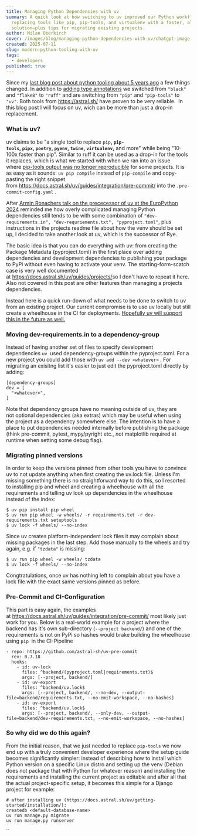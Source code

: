 ```yaml
---
title: Managing Python Dependencies with uv
summary: A quick look at how switching to uv improved our Python workflow,
  replacing tools like pip, pip-tools, and virtualenv with a faster, all-in-one
  solution—plus tips for migrating existing projects.
author: Milan Oberkirch
cover: /images/blog/managing-python-dependencies-with-uv/chatgpt-image-jul-11-2025-at-02_57_49-pm.png
created: 2025-07-11
slug: modern-python-tooling-with-uv
tags:
  - developers
published: true
---
```

Since my [last blog post about python tooling about 5 years ago](https://geops.com/de/blog/werkzeuge-fur-schonere-python-projekte) a few things changed. In addition to [adding type annotations](https://geops.com/en/blog/python-typing) we switched from `"black"` and `"flake8"` to `"ruff"` and are switching from `"pip"` and `"pip-tools"` to `"uv"`. Both tools from <https://astral.sh/> have proven to be very reliable.  In this blog post I will focus on uv, wich can be more than just a drop-in replacement.

### What is uv?

uv claims to be "a single tool to replace `pip`**, `pip-tools`, `pipx`, `poetry`, `pyenv`, `twine`, `virtualenv`,** and more" while being "10-100x faster than pip". Similar to ruff it can be used as a drop-in for the tools it replaces, which is what we started with when we ran into an issue where [pip-tools output was no longer reproducible](https://github.com/jazzband/pip-tools/issues/2131) for some projects. It is as easy as it sounds: `uv pip compile` instead of `pip-compile` and copy-pasting the right snippet from <https://docs.astral.sh/uv/guides/integration/pre-commit/> into the `.pre-commit-config.yaml` .

After [Armin Ronachers talk on the prececessor of uv at the EuroPython 2024](https://ep2024.europython.eu/session/the-catch-in-rye-seeding-change-and-lessons-learned/) reminded me how overly complicated managing Python dependencies still tends to be with some combination of `"dev-requirements.in", "dev-requriements.txt", "pyproject.toml"`, plus instructions in the projects readme file about how the venv should be set up, I decided to take another look at uv, which is the successor of Rye.

The basic idea is that you can do everything with uv: from creating the Package Metadata (pyproject.toml) in the first place over adding dependencies and development dependencies to publishing your package to PyPi without even having to activate your venv. The starting-form-scatch case is very well documented at <https://docs.astral.sh/uv/guides/projects/>so I don't have to repeat it here. Also not covered in this post are other features than managing a projects dependencies.

Instead here is a quick run-down of what needs to be done to switch to uv from an existing project. Our current compromise is to use uv locally but still create a wheelhouse in the CI for deployments. [Hopefully uv will support this in the future as well.](https://github.com/astral-sh/uv/issues/1681)

### Moving dev-requirements.in to a dependency-group

Instead of having another set of files to specify development dependencies `uv`  used dependency-groups within the pyproject.toml. For a new project you could add those with `uv add --dev <whatever>` . For migrating an exisitng list it's easier to just edit the pyproject.toml directly by adding:

```
[dependency-groups]
dev = [
  "<whatever>",
]
```

Note that dependency groups have no meaning outside of uv, they are not optional dependencies (aka extras) which may be useful when using the project as a dependency somewhere else. The intention is to have a place to put dependencies needed internally before publishing the package (think pre-commit, pytest, mypy/pyright etc., *not* matplotlib required at runtime when setting some debug flag).

### Migrating pinned versions

In order to keep the versions pinned from other tools you have to convince uv to not update anything when first creating the uv.lock file. Unless I'm missing something there is no straightforward way to do this, so I resorted to installing pip and wheel and creating a wheelhouse with all the requirements and telling uv look up dependencies in the wheelhouse instead of the index:

```
$ uv pip install pip wheel
$ uv run pip wheel -w wheels/ -r requirements.txt -r dev-requirements.txt setuptools
$ uv lock -f wheels/ --no-index
```

Since uv creates platform-independent lock files it may complain about missing packages in the last step. Add those manually to the wheels and try again, e.g. if `"tzdata"` is missing:

```
$ uv run pip wheel -w wheels/ tzdata
$ uv lock -f wheels/ --no-index
```

Congtratulations, once uv has nothing left to complain about you have a lock file with the exact same versions pinned as before.

### Pre-Commit and CI-Configuration

This part is easy again, the examples at <https://docs.astral.sh/uv/guides/integration/pre-commit/> most likely just work for you. Below is a real-world example for a project where the backend has it's own sub-directory (`--project backend/`) and one of the requirements is not on PyPi so hashes would brake building the wheelhouse using `pip`  in the CI-Pipeline

```
- repo: https://github.com/astral-sh/uv-pre-commit
  rev: 0.7.18
  hooks:
    - id: uv-lock
      files: ^backend/(pyproject.toml|requirements.txt)$
      args: [--project, backend/]
    - id: uv-export
      files: ^backend/uv.lock$
      args: [--project, backend/, --no-dev, --output-file=backend/requirements.txt, --no-emit-workspace, --no-hashes]
    - id: uv-export
      files: ^backend/uv.lock$
      args: [--project, backend/, --only-dev, --output-file=backend/dev-requirements.txt, --no-emit-workspace, --no-hashes]
```

### So why did we do this again?

From the initial reason, that we just needed to replace `pip-tools` we now end up with a truly convenient developer experience where the setup guide becomes significantly simpler: instead of describing how to install which Python version on a specific Linux distro and setting up the venv (Debian does not package that with Python for whatever reason) and installing the requirements and installing the current project as editable and after all that the actual project-specific setup, it becomes this simple for a Django project for example:

```
# after installing uv (https://docs.astral.sh/uv/getting-started/installation/):
createdb <default-database-name>
uv run manage.py migrate
uv run manage.py runserver
```

``